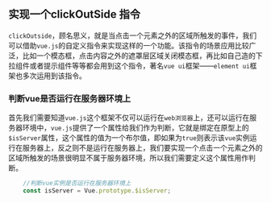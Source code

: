## 实现一个clickOutSide 指令

`clickOutside`，顾名思义，就是当点击一个元素之外的区域所触发的事件，我们可以借助`vue.js`的自定义指令来实现这样的一个功能。该指令的场景应用比较广泛，比如一个模态框，点击内容之外的遮罩层区域关闭模态框，再比如自己造的下拉组件或者提示组件等等都会用到这个指令，著名`vue ui`框架——`element ui`框架也多次运用到该指令。

### 判断vue是否运行在服务器环境上

首先我们需要知道`vue.js`这个框架不仅可以运行在`web浏览器`上，还可以运行在服务器环境中，`vue.js`提供了一个属性给我们作为判断，它就是绑定在原型上的`$isServer`属性，这个属性的值为一个布尔值，即如果为`true`则表示该`vue`实例运行在服务器上，反之则不是运行在服务器上，我们要实现一个点击一个元素之外的区域所触发的场景很明显不属于服务器环境，所以我们需要定义这个属性用作判断。

```js
    //判断vue实例是否运行在服务器环境上
    const isServer = Vue.prototype.$isServer;
```

